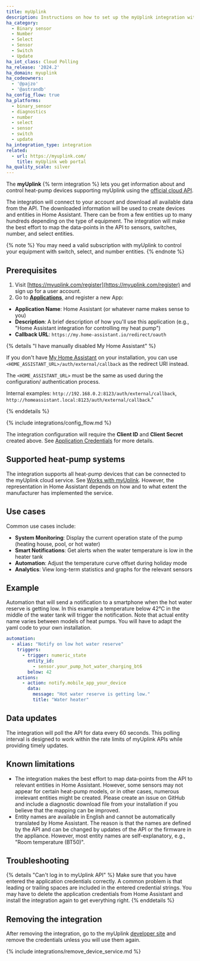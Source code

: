 ```yaml
---
title: myUplink
description: Instructions on how to set up the myUplink integration within Home Assistant.
ha_category:
  - Binary sensor
  - Number
  - Select
  - Sensor
  - Switch
  - Update
ha_iot_class: Cloud Polling
ha_release: '2024.2'
ha_domain: myuplink
ha_codeowners:
  - '@pajzo'
  - '@astrandb'
ha_config_flow: true
ha_platforms:
  - binary_sensor
  - diagnostics
  - number
  - select
  - sensor
  - switch
  - update
ha_integration_type: integration
related:
  - url: https://myuplink.com/
    title: myUplink web portal
ha_quality_scale: silver
---
```


The **myUplink** {% term integration %} lets you get information about and control heat-pump devices supporting myUplink using the [official cloud API](https://dev.myuplink.com).

The integration will connect to your account and download all available data from the API. The downloaded information will be used to create devices and entities in Home Assistant. There can be from a few entities up to many hundreds depending on the type of equipment. The integration will make the best effort to map the data-points in the API to sensors, switches, number, and select entities.

{% note %}
You may need a valid subscription with myUplink to control your equipment with switch, select, and number entities.
{% endnote %}

## Prerequisites

1. Visit [https://myuplink.com/register](https://myuplink.com/register) and sign up for a user account.
2. Go to [**Applications**](https://dev.myuplink.com/apps), and register a new App:

- **Application Name**: Home Assistant (or whatever name makes sense to you)
- **Description**: A brief description of how you'll use this application (e.g., "Home Assistant integration for controlling my heat pump")
- **Callback URL**: `https://my.home-assistant.io/redirect/oauth`

{% details "I have manually disabled My Home Assistant" %}

If you don't have [My Home Assistant](/integrations/my) on your installation,
you can use `<HOME_ASSISTANT_URL>/auth/external/callback` as the redirect URI
instead.

The `<HOME_ASSISTANT_URL>` must be the same as used during the configuration/
authentication process.

Internal examples: `http://192.168.0.2:8123/auth/external/callback`, `http://homeassistant.local:8123/auth/external/callback`."

{% enddetails %}

{% include integrations/config_flow.md %}

The integration configuration will require the **Client ID** and **Client Secret** created above. See [Application Credentials](/integrations/application_credentials) for more details.

## Supported heat-pump systems

The integration supports all heat-pump devices that can be connected to the myUplink cloud service. See [Works with myUplink](https://myuplink.com/legal/works-with/en).
However, the representation in Home Assistant depends on how and to what extent the manufacturer has implemented the service.

## Use cases

Common use cases include:

- **System Monitoring**: Display the current operation state of the pump (heating house, pool, or hot water)
- **Smart Notifications**: Get alerts when the water temperature is low in the heater tank
- **Automation**: Adjust the temperature curve offset during holiday mode
- **Analytics**: View long-term statistics and graphs for the relevant sensors

## Example

Automation that will send a notification to a smartphone when the hot water reserve is getting low. In this example a temperature below 42°C in the middle of the water tank will trigger the notification. Note that actual entity name varies between models of heat pumps. You will have to adapt the yaml code to your own installation.

```yaml
automation:
  - alias: "Notify on low hot water reserve"
    triggers:
      - trigger: numeric_state
        entity_id:
          - sensor.your_pump_hot_water_charging_bt6
        below: 42
    actions:
      - action: notify.mobile_app_your_device
        data:
          message: "Hot water reserve is getting low."
          title: "Water heater"
```

## Data updates

The integration will poll the API for data every 60 seconds. This polling interval is designed to work within the rate limits of myUplink APIs while providing timely updates.

## Known limitations

- The integration makes the best effort to map data-points from the API to relevant entities in Home Assistant. However, some sensors may not appear for certain heat-pump models, or in other cases, numerous irrelevant entities might be created. Please create an issue on GitHub and include a diagnostic download file from your installation if you believe that the mapping can be improved.
- Entity names are available in English and cannot be automatically translated by Home Assistant. The reason is that the names are defined by the API and can be changed by updates of the API or the firmware in the appliance. However, most entity names are self-explanatory, e.g., "Room temperature (BT50)".

## Troubleshooting

{% details "Can't log in to myUplink API" %}
Make sure that you have entered the application credentials correctly. A common problem is that leading or trailing spaces are included in the entered credential strings. You may have to delete the application credentials from Home Assistant and install the integration again to get everything right.
{% enddetails %}

## Removing the integration

After removing the integration, go to the myUplink [developer site](https://dev.myuplink.com/apps) and remove the credentials unless you will use them again.

{% include integrations/remove_device_service.md %}

